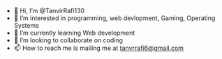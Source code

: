 - 👋 Hi, I’m @TanvirRafi130
- 👀 I’m interested in programming, web devlopment, Gaming, Operating Systems
- 🌱 I’m currently learning Web development
- 💞️ I’m looking to collaborate on coding
- 📫 How to reach me is mailing me at tanvrrafi6@gmail.com

<!---
TanvirRafi130/TanvirRafi130 is a ✨ special ✨ repository because its `README.md` (this file) appears on your GitHub profile.
You can click the Preview link to take a look at your changes.
--->
